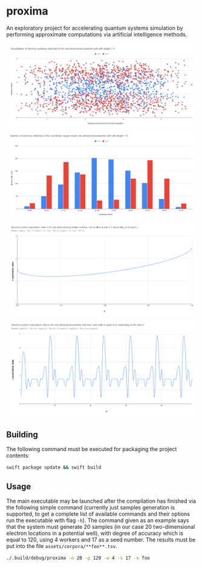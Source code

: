 # proxima

An exploratory project for accelerating quantum systems simulation by performing approximate computations via artificial intelligence methods.

![electron-positions](images/electron-positions.png)
![n-electrons-histogram](images/n-electrons-histogram.png)
![x-expectation-value-c-based-plot](images/x-expectation-value-c-based-plot.png)
![x-expectation-value-n-based-plot](images/x-expectation-value-n-based-plot.png)

## Building

The following command must be executed for packaging the project contents:

```sh
swift package update && swift build
```

## Usage

The main executable may be launched after the compilation has finished via the following simple command (currently just samples generation is supported, to get a complete list of available
commands and their options run the executable with flag `-h`). The command given as an example says that the system must generate 20 samples (in our case 20 two-dimensional electron locations
in a potential well), with degree of accuracy which is equal to 120, using 4 workers and 17 as a seed number. The results must be put into the file `assets/corpora/**foo**.tsv`.

```sh
./.build/debug/proxima -n 20 -p 120 -w 4 -s 17 -o foo
```

